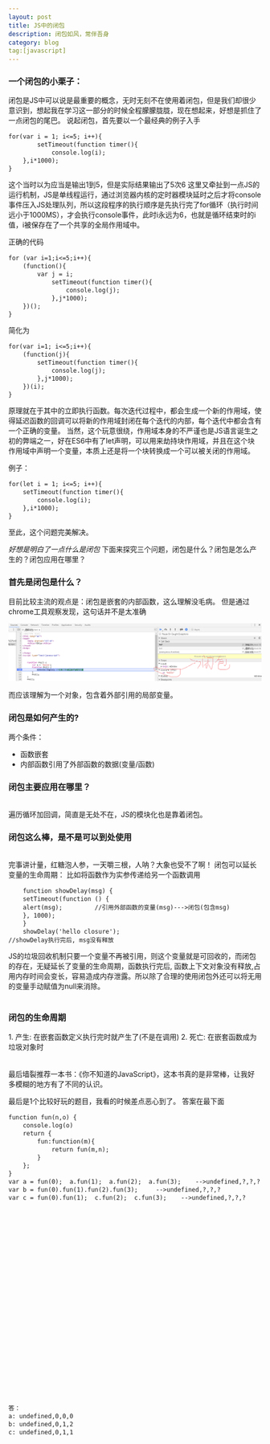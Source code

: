 ```yaml
---
layout: post
title: JS中的闭包
description: 闭包如风，常伴吾身
category: blog
tag:[javascript]
---
```



<h3>一个闭包的小栗子：</h3>
闭包是JS中可以说是最重要的概念，无时无刻不在使用着闭包，但是我们却很少意识到，想起我在学习这一部分的时候全程朦朦胧胧，现在想起来，好想是抓住了一点闭包的尾巴。
说起闭包，首先要以一个最经典的例子入手

	for(var i = 1; i<=5; i++){
			setTimeout(function timer(){
				console.log(i);
		},i*1000);
	}
这个当时以为应当是输出1到5，但是实际结果输出了5次6
这里又牵扯到一点JS的运行机制，JS是单线程运行，通过浏览器内核的定时器模块延时之后才将console事件压入JS处理队列，所以这段程序的执行顺序是先执行完了for循环（执行时间远小于1000MS），才会执行console事件，此时i永远为6，也就是循环结束时的i值，i被保存在了一个共享的全局作用域中。

正确的代码

	for (var i=1;i<=5;i++){
		(function(){
			var j = i;
				setTimeout(function timer(){
					console.log(j);
				},j*1000);
		})();
	}

简化为

	for(var i=1; i<=5;i++){
		(function(j){
			setTimeout(function timer(){
				console.log(j);
			},j*1000);
		})(i);
	}

原理就在于其中的立即执行函数。每次迭代过程中，都会生成一个新的作用域，使得延迟函数的回调可以将新的作用域封闭在每个迭代的内部，每个迭代中都会含有一个正确的变量。
当然，这个玩意很绕，作用域本身的不严谨也是JS语言诞生之初的弊端之一，好在ES6中有了let声明，可以用来劫持块作用域，并且在这个块作用域中声明一个变量，本质上还是将一个块转换成一个可以被关闭的作用域。

例子：

	for(let i = 1; i<=5; i++){
		setTimeout(function timer(){
			console.log(i);
		},i*1000);
	}
至此，这个问题完美解决。


<i>好想是明白了一点什么是闭包</i>
下面来探究三个问题，闭包是什么？闭包是怎么产生的？闭包应用在哪里？

<h3>首先是闭包是什么？</h3>
目前比较主流的观点是：闭包是嵌套的内部函数，这么理解没毛病。
但是通过chrome工具观察发现，这句话并不是太准确

![chromeCloser](/imgs/chromecloser.png)

而应该理解为一个对象，包含着外部引用的局部变量。

<h3>闭包是如何产生的?</h3>

两个条件：
<ul>
	<li>函数嵌套</li>
	<li>内部函数引用了外部函数的数据(变量/函数)</li>
</ul>

<h3>闭包主要应用在哪里？</h3>
<br>
遍历循环加回调，简直是无处不在，JS的模块化也是靠着闭包。
<br>

<h3>闭包这么棒，是不是可以到处使用</h3>
<br>
完事讲计量，红糖泡人参，一天嚼三根，人呐？大象也受不了啊！
闭包可以延长变量的生命周期：
比如将函数作为实参传递给另一个函数调用

		function showDelay(msg) {
		setTimeout(function () {
		alert(msg);         //引用外部函数的变量(msg)--->闭包(包含msg)
		}, 1000);
		}
		showDelay('hello closure');                               //showDelay执行完后, msg没有释放

JS的垃圾回收机制只要一个变量不再被引用，则这个变量就是可回收的，而闭包的存在，无疑延长了变量的生命周期，函数执行完后, 函数上下文对象没有释放,占用内存时间会变长，容易造成内存泄露。所以除了合理的使用闭包外还可以将无用的变量手动赋值为null来消除。
<br><br>
<h3>闭包的生命周期</h3>
1. 产生: 在嵌套函数定义执行完时就产生了(不是在调用)
2. 死亡: 在嵌套函数成为垃圾对象时

<br>
<br>
<br>
最后墙裂推荐一本书：《你不知道的JavaScript》，这本书真的是非常棒，让我好多模糊的地方有了不同的认识。

最后是1个比较好玩的题目，我看的时候差点恶心到了。
答案在最下面

	function fun(n,o) {
        console.log(o)
        return {
            fun:function(m){
                return fun(m,n);
            }
        };
    }
    var a = fun(0);  a.fun(1);  a.fun(2);  a.fun(3);    -->undefined,?,?,?
    var b = fun(0).fun(1).fun(2).fun(3);     -->undefined,?,?,?
    var c = fun(0).fun(1);  c.fun(2);  c.fun(3);    -->undefined,?,?,?





<br><br><br><br><br><br><br><br><br><br><br><br><br><br><br><br><br><br><br><br><br><br>




























    答：
    a: undefined,0,0,0
    b: undefined,0,1,2
    c: undefined,0,1,1





